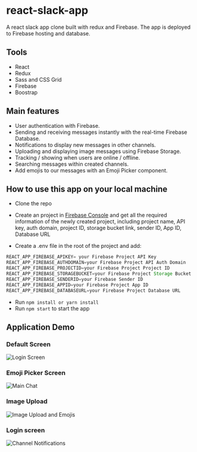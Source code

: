 # react-slack-app
A react slack app clone built with redux and Firebase. The app is deployed to Firebase hosting and database.

## Tools

- React
- Redux
- Sass and CSS Grid
- Firebase
- Boostrap

## Main features

- User authentication with Firebase.
- Sending and receiving messages instantly with the real-time Firebase Database.
- Notifications to display new messages in other channels.
- Uploading and displaying image messages using Firebase Storage.
- Tracking / showing when users are online / offline.
- Searching messages within created channels.
- Add emojis to our messages with an Emoji Picker component.

## How to use this app on your local machine

- Clone the repo

- Create an project in [Firebase Console](https://console.firebase.google.com/u/0/?pli=1) and get all the required information of the newly created project, including project name, API key, auth domain, project ID, storage bucket link, sender ID, App ID, Database URL

- Create a .env file in the root of the project and add:
```js
REACT_APP_FIREBASE_APIKEY= your Firebase Project API Key
REACT_APP_FIREBASE_AUTHDOMAIN=your Firebase Project API Auth Domain
REACT_APP_FIREBASE_PROJECTID=your Firebase Project Project ID
REACT_APP_FIREBASE_STORAGEBUCKET=your Firebase Project Storage Bucket
REACT_APP_FIREBASE_SENDERID=your Firebase Sender ID
REACT_APP_FIREBASE_APPID=your Firebase Project App ID
REACT_APP_FIREBASE_DATABASEURL=your Firebase Project Database URL
```

- Run `npm install or yarn install`
- Run `npm start` to start the app

## **Application Demo**

### **Default Screen**
![Login Screen](https://public-info-tuphung.s3.eu-central-1.amazonaws.com/slack-demo-1.png)

### **Emoji Picker Screen**
![Main Chat](https://public-info-tuphung.s3.eu-central-1.amazonaws.com/slack-demo-2.png)

### **Image Upload**
![Image Upload and Emojis](https://public-info-tuphung.s3.eu-central-1.amazonaws.com/slack-demo-3.png)

### **Login screen**
![Channel Notifications](https://public-info-tuphung.s3.eu-central-1.amazonaws.com/slack-demo-4.png)



